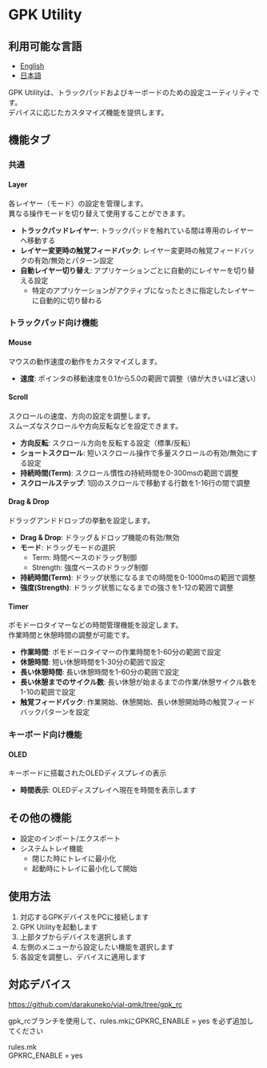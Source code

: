# GPK Utility

## 利用可能な言語

- [English](./README.md)
- [日本語](./README.ja.md)

GPK Utilityは、トラックパッドおよびキーボードのための設定ユーティリティです。<br>
デバイスに応じたカスタマイズ機能を提供します。

## 機能タブ

### 共通

#### Layer
各レイヤー（モード）の設定を管理します。<br>異なる操作モードを切り替えて使用することができます。

- **トラックパッドレイヤー**: トラックパッドを触れている間は専用のレイヤーへ移動する
- **レイヤー変更時の触覚フィードバック**: レイヤー変更時の触覚フィードバックの有効/無効とパターン設定
- **自動レイヤー切り替え**: アプリケーションごとに自動的にレイヤーを切り替える設定
  - 特定のアプリケーションがアクティブになったときに指定したレイヤーに自動的に切り替わる

### トラックパッド向け機能

#### Mouse
マウスの動作速度の動作をカスタマイズします。

- **速度**: ポインタの移動速度を0.1から5.0の範囲で調整（値が大きいほど速い）

#### Scroll
スクロールの速度、方向の設定を調整します。<br>スムーズなスクロールや方向反転などを設定できます。

- **方向反転**: スクロール方向を反転する設定（標準/反転）
- **ショートスクロール**: 短いスクロール操作で多量スクロールの有効/無効にする設定
- **持続時間(Term)**: スクロール慣性の持続時間を0-300msの範囲で調整
- **スクロールステップ**: 1回のスクロールで移動する行数を1-16行の間で調整

#### Drag & Drop
ドラッグアンドドロップの挙動を設定します。

- **Drag & Drop**: ドラッグ＆ドロップ機能の有効/無効
- **モード**: ドラッグモードの選択
  - Term: 時間ベースのドラッグ制御
  - Strength: 強度ベースのドラッグ制御
- **持続時間(Term)**: ドラッグ状態になるまでの時間を0-1000msの範囲で調整
- **強度(Strength)**: ドラッグ状態になるまでの強さを1-12の範囲で調整

#### Timer
ポモドーロタイマーなどの時間管理機能を設定します。<br>作業時間と休憩時間の調整が可能です。

- **作業時間**: ポモドーロタイマーの作業時間を1-60分の範囲で設定
- **休憩時間**: 短い休憩時間を1-30分の範囲で設定
- **長い休憩時間**: 長い休憩時間を1-60分の範囲で設定
- **長い休憩までのサイクル数**: 長い休憩が始まるまでの作業/休憩サイクル数を1-10の範囲で設定
- **触覚フィードバック**: 作業開始、休憩開始、長い休憩開始時の触覚フィードバックパターンを設定

### キーボード向け機能

#### OLED
キーボードに搭載されたOLEDディスプレイの表示

- **時間表示**: OLEDディスプレイへ現在を時間を表示します

## その他の機能

- 設定のインポート/エクスポート
- システムトレイ機能
  - 閉じた時にトレイに最小化
  - 起動時にトレイに最小化して開始

## 使用方法

1. 対応するGPKデバイスをPCに接続します
2. GPK Utilityを起動します
3. 上部タブからデバイスを選択します
4. 左側のメニューから設定したい機能を選択します
5. 各設定を調整し、デバイスに適用します

## 対応デバイス
https://github.com/darakuneko/vial-qmk/tree/gpk_rc

gpk_rcブランチを使用して、rules.mkにGPKRC_ENABLE = yes
を必ず追加してください

rules.mk<br>
GPKRC_ENABLE = yes